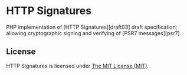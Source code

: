 HTTP Signatures
===

PHP implementation of [HTTP Signatures][draft03] draft specification;
allowing cryptographic signing and verifying of [PSR7 messages][psr7].

## License

HTTP Signatures is licensed under [The MIT License (MIT)](LICENSE).
